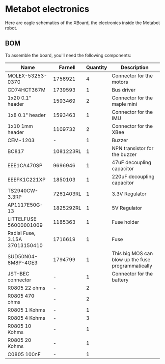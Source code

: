 # Metabot electronics

Here are eagle schematics of the XBoard, the electronics inside the Metabot
robot.

## BOM

To assemble the board, you'll need the following components:

Name       | Farnell       | Quantity      | Description
-----------|---------------|---------------|--------------------------------------
MOLEX-53253-0370 | 1756921 | 4 | Connector for the motors
CD74HCT367M | 1739593 | 1 | Bus driver
1x20 0.1" header | 1593469 | 2 | Connector for the maple mini
1x8 0.1" header | 1593463 | 1 | Connector for the IMU
1x10 1mm header | 1109732 | 2 | Connector for the XBee
CEM-1203 | - | 1 | Buzzer
BC817 | 1081223RL | 1 | NPN transistor for the buzzer
EEE1CA470SP | 9696946 | 1 | 47uF decoupling capacitor
EEEFK1C221XP | 1850103 | 1 | 220uF decoupling capacitor
TS2940CW-3.3RP | 7261403RL | 1             | 3.3V Regulator
AP1117E50G-13 | 1825292RL  | 1             | 5V Regulator
LITTELFUSE  56000001009  | 1185363 | 1     | Fuse holder
Radial Fuse, 3.15A  37013150410 | 1716619 | 1 | Fuse
SUD50N04-8M8P-4GE3 | 1794799 | 1     | This big MOS can blow up the fuse programmatically
JST-BEC connector | - | 1 | Connector for the battery
R0805 22 ohms | - | 2 | 
R0805 470 ohms | - | 2 | 
R0805 1 Kohms | - | 1 |
R0805 4 Kohms | - | 3 |
R0805 10 Kohms | - | 1 |
R0805 20 Kohms | - | 1 |
C0805 100nF | - | 1 |

